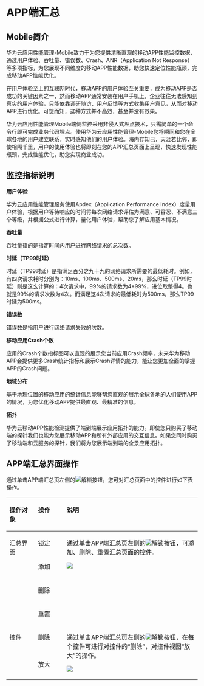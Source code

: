 # APP端汇总<a name="apm_02_0030"></a>

## Mobile简介<a name="section1344432144616"></a>

华为云应用性能管理-Mobile致力于为您提供清晰直观的移动APP性能监控数据，通过用户体验、吞吐量、错误数、Crash、ANR（Application Not Response）等多项指标，为您展现不同维度的移动APP性能数据，助您快速定位性能瓶颈，完成移动APP性能优化。

在用户体验至上的互联网时代，移动APP的用户体验至关重要，成为移动APP是否成功的关键因素之一，然而移动APP通常安装在用户手机上，企业往往无法感知到真实的用户体验，只能依靠调研随访、用户反馈等方式收集用户意见，从而对移动APP进行优化。可想而知，这种方式并不高效，甚至并没有效果。

华为云应用性能管理Mobile端侧监控采用非侵入式埋点技术，只需简单的一个命令行即可完成业务代码埋点。使用华为云应用性能管理-Mobile您将瞬间和您在全球各地的用户建立联系，实时感知他们的用户体验。海内存知己，天涯若比邻，即使相隔千里，用户的使用体验也将即刻在您的APP汇总页面上呈现，快速发现性能瓶颈，完成性能优化，助您实现商业成功。

## 监控指标说明<a name="section66421051185312"></a>

**用户体验**

华为云应用性能管理服务使用Apdex（Application Performance Index）度量用户体验，根据用户等待响应的时间将每次网络请求评估为满意、可容忍、不满意三个等级，并根据公式进行计算，量化用户体验，帮助您了解应用基本情况。

**吞吐量**

吞吐量指的是指定时间内用户进行网络请求的总次数。

**时延（TP99时延）**

时延（TP99时延）是指满足百分之九十九的网络请求所需要的最低耗时。例如，有四次请求耗时分别为：10ms、100ms、500ms、20ms，那么时延（TP99时延）则是这么计算的：4次请求中，99%的请求数为4\*99%，进位取整得4。也就是99%的请求次数为4次。而满足这4次请求的最低耗时为500ms，那么TP99时延为500ms。

**错误数**

错误数是指用户进行网络请求失败的次数。

**移动应用Crash个数**

应用的Crash个数指标图可以直观的展示您当前应用Crash频率，未来华为移动APP会提供更多Crash统计指标和展示Crash详情的能力，能让您更加全面的掌握APP的Crash问题。

**地域分布**

基于地理位置的移动应用的统计信息能够帮您直观的展示全球各地的人们使用APP的情况，为您优化移动APP提供最直观、最精准的信息。

**拓扑**

华为云移动APP性能检测提供了端到端展示应用拓扑的能力。即使您只购买了移动端的探针我们也能为您展示移动APP和所有外部应用的交互信息。如果您同时购买了移动端和云服务的探针，我们将为您展示端到端的全景应用拓扑。

## APP端汇总界面操作<a name="section16744158919"></a>

通过单击APP端汇总页左侧的![](figures/zh-cn_image_0128868320.png)解锁按钮，您可对汇总页面中的控件进行如下表操作。

<a name="table16941192520152"></a>
<table><thead align="left"><tr id="row6826364"><th class="cellrowborder" valign="top" width="15%" id="mcps1.1.4.1.1"><p id="p16064575"><a name="p16064575"></a><a name="p16064575"></a>操作对象</p>
</th>
<th class="cellrowborder" valign="top" width="15%" id="mcps1.1.4.1.2"><p id="p26162236"><a name="p26162236"></a><a name="p26162236"></a>操作</p>
</th>
<th class="cellrowborder" valign="top" width="70%" id="mcps1.1.4.1.3"><p id="p38766361"><a name="p38766361"></a><a name="p38766361"></a>说明</p>
</th>
</tr>
</thead>
<tbody><tr id="row53067518"><td class="cellrowborder" rowspan="4" valign="top" width="15%" headers="mcps1.1.4.1.1 "><p id="p3501716"><a name="p3501716"></a><a name="p3501716"></a>汇总界面</p>
</td>
<td class="cellrowborder" valign="top" width="15%" headers="mcps1.1.4.1.2 "><p id="p15203586"><a name="p15203586"></a><a name="p15203586"></a>锁定</p>
</td>
<td class="cellrowborder" rowspan="4" valign="top" width="70%" headers="mcps1.1.4.1.3 "><p id="p23530993"><a name="p23530993"></a><a name="p23530993"></a>通过单击APP端汇总页左侧的<a name="image12241115217359"></a><a name="image12241115217359"></a><span><img id="image12241115217359" src="figures/zh-cn_image_0128868323.png"></span>解锁按钮，可添加、删除、重置汇总页面的控件。</p>
<p id="p10452353"><a name="p10452353"></a><a name="p10452353"></a><a name="image050623012318"></a><a name="image050623012318"></a><span><img id="image050623012318" src="figures/zh-cn_image_0128868326.png"></span></p>
</td>
</tr>
<tr id="row41334227"><td class="cellrowborder" valign="top" headers="mcps1.1.4.1.1 "><p id="p59738106"><a name="p59738106"></a><a name="p59738106"></a>添加</p>
</td>
</tr>
<tr id="row7957714175513"><td class="cellrowborder" valign="top" headers="mcps1.1.4.1.1 "><p id="p4958314135514"><a name="p4958314135514"></a><a name="p4958314135514"></a>删除</p>
</td>
</tr>
<tr id="row772049"><td class="cellrowborder" valign="top" headers="mcps1.1.4.1.1 "><p id="p62536018"><a name="p62536018"></a><a name="p62536018"></a>重置</p>
</td>
</tr>
<tr id="row15716008"><td class="cellrowborder" rowspan="2" valign="top" width="15%" headers="mcps1.1.4.1.1 "><p id="p65037115"><a name="p65037115"></a><a name="p65037115"></a>控件</p>
</td>
<td class="cellrowborder" valign="top" width="15%" headers="mcps1.1.4.1.2 "><p id="p33514934"><a name="p33514934"></a><a name="p33514934"></a>删除</p>
</td>
<td class="cellrowborder" rowspan="2" valign="top" width="70%" headers="mcps1.1.4.1.3 "><p id="p30355138"><a name="p30355138"></a><a name="p30355138"></a>通过单击APP端汇总页左侧的<a name="image7220105553514"></a><a name="image7220105553514"></a><span><img id="image7220105553514" src="figures/zh-cn_image_0128868329.png"></span>解锁按钮，在每个控件可进行对控件的“删除”，对控件视图“放大”的操作。</p>
<p id="p17540145514296"><a name="p17540145514296"></a><a name="p17540145514296"></a><a name="image49371858193614"></a><a name="image49371858193614"></a><span><img id="image49371858193614" src="figures/zh-cn_image_0128868332.png"></span></p>
</td>
</tr>
<tr id="row4760790"><td class="cellrowborder" valign="top" headers="mcps1.1.4.1.1 "><p id="p50079677"><a name="p50079677"></a><a name="p50079677"></a>放大</p>
</td>
</tr>
</tbody>
</table>

